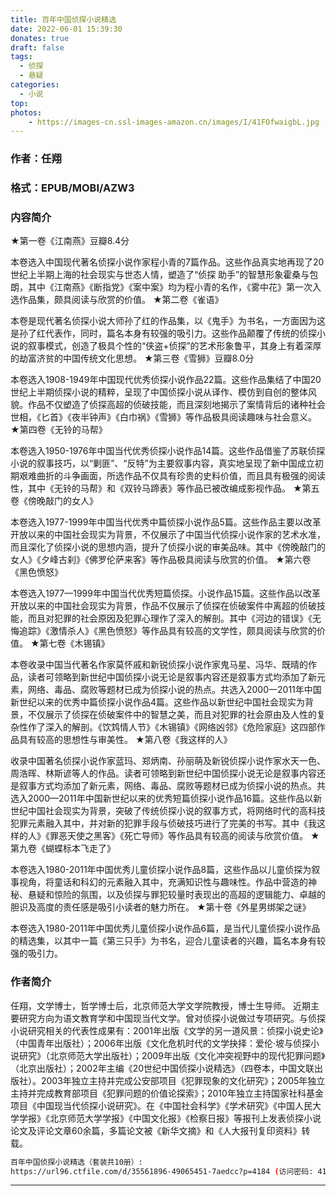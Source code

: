 ```yaml
---
title: 百年中国侦探小说精选
date: 2022-06-01 15:39:30
donates: true
draft: false
tags:
  - 侦探
  - 悬疑
categories: 
  - 小说
top:
photos:
    - https://images-cn.ssl-images-amazon.cn/images/I/41FOfwaigbL.jpg
---
```


### 作者：任翔

### 格式：EPUB/MOBI/AZW3

### 内容简介

<!-- more-->

★第一卷《江南燕》豆瓣8.4分

本卷选入中国现代著名侦探小说作家程小青的7篇作品。这些作品真实地再现了20世纪上半期上海的社会现实与世态人情，塑造了“侦探 助手”的智慧形象霍桑与包朗，其中《江南燕》《断指党》《案中案》均为程小青的名作，《雾中花》第一次入选作品集，颇具阅读与欣赏的价值。
★第二卷《雀语》

本卷是现代著名侦探小说大师孙了红的作品集，以《鬼手》为书名，一方面因为这是孙了红代表作，同时，篇名本身有较强的吸引力。这些作品颠覆了传统的侦探小说的叙事模式，创造了极具个性的“侠盗+侦探”的艺术形象鲁平，其身上有着深厚的劫富济贫的中国传统文化思想。
★第三卷《雪狮》豆瓣8.0分

本卷选入1908-1949年中国现代优秀侦探小说作品22篇。这些作品集结了中国20世纪上半期侦探小说的精粹，呈现了中国侦探小说从译作、模仿到自创的整体风貌。作品不仅塑造了侦探高超的侦破技能，而且深刻地揭示了案情背后的诸种社会世相，《匕首》《夜半钟声》《白巾祸》《雪狮》等作品极具阅读趣味与社会意义。
★第四卷《无铃的马帮》

本卷选入1950-1976年中国当代优秀侦探小说作品14篇。这些作品借鉴了苏联侦探小说的叙事技巧，以“剿匪”、“反特”为主要叙事内容，真实地呈现了新中国成立初期艰难曲折的斗争画面，所选作品不仅具有珍贵的史料价值，而且具有极强的阅读性，其中《无铃的马帮》和《双铃马蹄表》等作品已被改编成影视作品。
★第五卷《傍晚敲门的女人》

本卷选入1977-1999年中国当代优秀中篇侦探小说作品5篇。这些作品主要以改革开放以来的中国社会现实为背景，不仅展示了中国当代侦探小说作家的艺术水准，而且深化了侦探小说的思想内涵，提升了侦探小说的审美品味。其中《傍晚敲门的女人》《夕峰古刹》《佛罗伦萨来客》等作品极具阅读与欣赏的价值。
★第六卷《黑色愤怒》

本卷选入1977—1999年中国当代优秀短篇侦探。小说作品15篇。这些作品以改革开放以来的中国社会现实为背景，作品不仅展示了侦探在侦破案件中离超的侦破技能，而且对犯罪的社会原因及犯罪心理作了深入的解剖。其中《河边的错误》《无悔追踪》《激情杀人》《黑色愤怒》等作品具有较高的文学性，颇具阅读与欣赏的价值。
★第七卷《木锡镇》

本卷收录中国当代著名作家莫怀戚和新锐侦探小说作家鬼马星、冯华、既晴的作品，读者可领略到新世纪中国侦探小说无论是叙事内容还是叙事方式均添加了新元素，网络、毒品、腐败等题材已成为侦探小说的热点。共选入2000一2011年中国新世纪以来的优秀中篇侦探小说作品4篇。这些作品以新世纪中国社会现实为背景，不仅展示了侦探在侦破案件中的智慧之美，而且对犯罪的社会原由及人性的复杂性作了深入的解剖。《饮鸩情人节》《木锡镇》《网络凶邻》《危险家庭》这四部作品具有较高的思想性与审美性。
★第八卷《我这样的人》

收录中国著名侦探小说作家蓝玛、郑炳南、孙丽萌及新锐侦探小说作家水天一色、周浩晖、林斯谚等人的作品。读者可领略到新世纪中国侦探小说无论是叙事内容还是叙事方式均添加了新元素，网络、毒品、腐败等题材已成为侦探小说的热点。共选入2000—2011年中国新世纪以来的优秀短篇侦探小说作品16篇。这些作品以新世纪中国社会现实为背景，突破了传统侦探小说的叙事方式，将网络时代的高科技犯罪元素融入其中，并对新的犯罪手段与侦破技巧进行了完美的书写。其中《我这样的人》《罪恶天使之黑客》《死亡导师》等作品具有较高的阅读与欣赏价值。
★第九卷《蝴蝶标本飞走了》

本卷选入1980-2011年中国优秀儿童侦探小说作品8篇，这些作品以儿童侦探为叙事视角，将童话和科幻的元素融入其中，充满知识性与趣味性。作品中营造的神秘、悬疑和惊险的氛围，以及侦探与罪犯较量时表现出的高超的逻辑能力、卓越的胆识及高度的责任感是吸引小读者的魅力所在。
★第十卷《外星男绑架之谜》

本卷选入1980-2011年中国优秀儿童侦探小说作品6篇，是当代儿童侦探小说作品的精选集，以其中一篇《第三只手》为书名，迎合儿童读者的兴趣，篇名本身有较强的吸引力。

### 作者简介

任翔，文学博士，哲学博士后，北京师范大学文学院教授，博士生导师。
近期主要研究方向为语文教育学和中国现当代文学。曾对侦探小说做过专项研究。与侦探小说研究相关的代表性成果有：2001年出版《文学的另一道风景：侦探小说史论》（中国青年出版社）；2006年出版《文化危机时代的文学抉择：爱伦·坡与侦探小说研究》（北京师范大学出版社）；2009年出版《文化冲突视野中的现代犯罪问题》（北京出版社）；2002年主编《20世纪中国侦探小说精选》（四卷本，中国文联出版社）。2003年独立主持并完成公安部项目《犯罪现象的文化研究》；2005年独立主持并完成教育部项目《犯罪问题的价值论探索》；2010年独立主持国家社科基金项目《中国现当代侦探小说研究》。在《中国社会科学》《学术研究》《中国人民大学学报》《北京师范大学学报》《中国文化报》《检察日报》等报刊上发表侦探小说论文及评论文章60余篇，多篇论文被《新华文摘》和《人大报刊复印资料》转载。

```bash
百年中国侦探小说精选（套装共10册）: 
https://url96.ctfile.com/d/35561896-49065451-7aedcc?p=4184 (访问密码: 4184)

```
---

